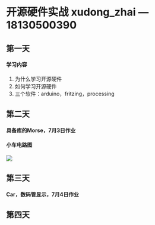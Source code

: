 # 开源硬件实战 xudong_zhai  —18130500390

## 第一天
#### 学习内容
1. 为什么学习开源硬件
2. 如何学习开源硬件
3. 三个软件：arduino，fritzing，processing

## 第二天
#### 具备库的Morse，7月3日作业
#### 小车电路图
![](火狐截图_2019-07-04T12-40-19.326Z.png)

## 第三天
#### Car，数码管显示，7月4日作业

## 第四天

